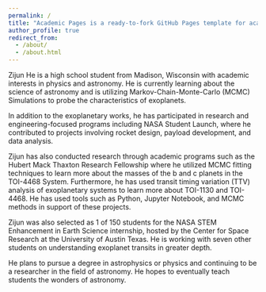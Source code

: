 ```yaml
---
permalink: /
title: "Academic Pages is a ready-to-fork GitHub Pages template for academic personal websites"
author_profile: true
redirect_from: 
  - /about/
  - /about.html
---
```


Zijun He is a high school student from Madison, Wisconsin with academic interests in physics and astronomy. He is currently learning about the science of astronomy and is utilizing Markov-Chain-Monte-Carlo (MCMC) Simulations to probe the characteristics of exoplanets.

In addition to the exoplanetary works, he has participated in research and engineering-focused programs including NASA Student Launch, where he contributed to projects involving rocket design, payload development, and data analysis. 

Zijun has also conducted research through academic programs such as the Hubert Mack Thaxton Research Fellowship where he utilized MCMC fitting techniques to learn more about the masses of the b and c planets in the TOI-4468 System. Furthermore, he has used transit timing variation (TTV) analysis of exoplanetary systems to learn more about TOI-1130 and TOI-4468. He has used tools such as Python, Jupyter Notebook, and MCMC methods in support of these projects.

Zijun was also selected as 1 of 150 students for the NASA STEM Enhancement in Earth Science internship, hosted by the Center for Space Research at the University of Austin Texas. He is working with seven other students on understanding exoplanet transits in greater depth.

He plans to pursue a degree in astrophysics or physics and continuing to be a researcher in the field of astronomy. He hopes to eventually teach students the wonders of astronomy.

